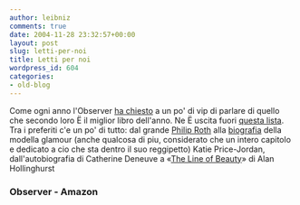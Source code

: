 ```yaml
---
author: leibniz
comments: true
date: 2004-11-28 23:32:57+00:00
layout: post
slug: letti-per-noi
title: Letti per noi
wordpress_id: 604
categories:
- old-blog
---
```


Come ogni anno l'Observer [ha chiesto](http://observer.guardian.co.uk/review/story/0,6903,1361059,00.html) a un po' di vip di parlare di quello che secondo loro Ë il miglior libro dell'anno. Ne Ë uscita fuori [questa lista](http://observer.guardian.co.uk/review/story/0,6903,1361072,00.html). Tra i preferiti c'e un po' di tutto: dal grande [Philip Roth](http://www.amazon.co.uk/exec/obidos/ASIN/0224074539/qid=1101688037/sr=2-1/ref=sr_2_27_1/026-3816688-9805210) alla [biografia](http://www.amazon.com/exec/obidos/ASIN/1844540634/qid%3D1101688083/sr%3D11-1/ref%3Dsr%5F11%5F1/104-0190271-3206353)
della modella glamour (anche qualcosa di piu, considerato che un intero
capitolo e dedicato a cio che sta dentro il suo reggipetto) Katie
Price-Jordan, dall'autobiografia di Catherine Deneuve a «[The Line of Beauty](http://www.amazon.co.uk/exec/obidos/ASIN/033048320X/026-3816688-9805210)» di Alan Hollinghurst


### Observer - Amazon 
